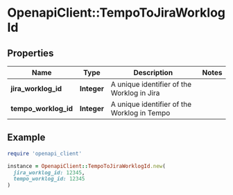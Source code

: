 # OpenapiClient::TempoToJiraWorklogId

## Properties

| Name | Type | Description | Notes |
| ---- | ---- | ----------- | ----- |
| **jira_worklog_id** | **Integer** | A unique identifier of the Worklog in Jira |  |
| **tempo_worklog_id** | **Integer** | A unique identifier of the Worklog in Tempo |  |

## Example

```ruby
require 'openapi_client'

instance = OpenapiClient::TempoToJiraWorklogId.new(
  jira_worklog_id: 12345,
  tempo_worklog_id: 12345
)
```


